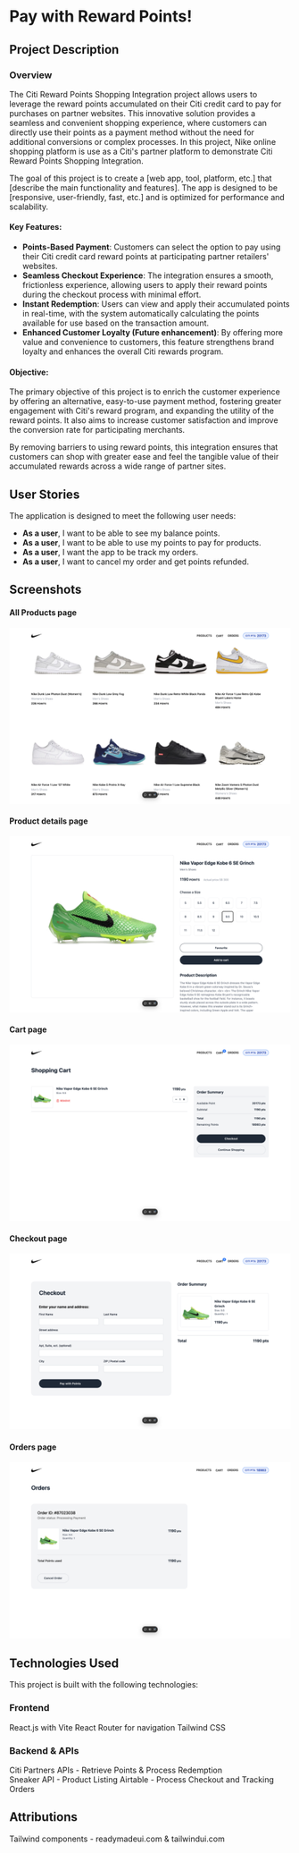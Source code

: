 # Pay with Reward Points!

## Project Description

### Overview

The Citi Reward Points Shopping Integration project allows users to leverage the reward points accumulated on their Citi credit card to pay for purchases on partner websites. This innovative solution provides a seamless and convenient shopping experience, where customers can directly use their points as a payment method without the need for additional conversions or complex processes. In this project, Nike online shopping platform is use as a Citi's partner platform to demonstrate Citi Reward Points Shopping Integration.  

The goal of this project is to create a [web app, tool, platform, etc.] that [describe the main functionality and features]. The app is designed to be [responsive, user-friendly, fast, etc.] and is optimized for performance and scalability.


#### Key Features:

-   **Points-Based Payment**: Customers can select the option to pay using their Citi credit card reward points at participating partner retailers' websites.
-   **Seamless Checkout Experience**: The integration ensures a smooth, frictionless experience, allowing users to apply their reward points during the checkout process with minimal effort.
-   **Instant Redemption**: Users can view and apply their accumulated points in real-time, with the system automatically calculating the points available for use based on the transaction amount.
-   **Enhanced Customer Loyalty (Future enhancement)**: By offering more value and convenience to customers, this feature strengthens brand loyalty and enhances the overall Citi rewards program.

#### Objective:

The primary objective of this project is to enrich the customer experience by offering an alternative, easy-to-use payment method, fostering greater engagement with Citi's reward program, and expanding the utility of the reward points. It also aims to increase customer satisfaction and improve the conversion rate for participating merchants.

By removing barriers to using reward points, this integration ensures that customers can shop with greater ease and feel the tangible value of their accumulated rewards across a wide range of partner sites.

## User Stories

The application is designed to meet the following user needs:

-   **As a user**, I want to be able to see my balance points.
-   **As a user**, I want to be able to use my points to pay for products.
-   **As a user**, I want the app to be track my orders.
-   **As a user**, I want to cancel my order and get points refunded. 


## Screenshots 
#### All Products page
![Products Page](src/assets/home.png)
#### Product details page
![Products Page](src/assets/products.png)
#### Cart page
![Cart Page](src/assets/cart.png)
#### Checkout page
![Checkout Page](src/assets/checkout.png)
#### Orders page
![Orders Page](src/assets/orders.png)


## Technologies Used

This project is built with the following technologies:

### Frontend
React.js with Vite
React Router for navigation
Tailwind CSS 

### Backend & APIs
Citi Partners APIs - Retrieve Points & Process Redemption    
Sneaker API - Product Listing 
Airtable - Process Checkout and Tracking Orders  


## Attributions

 Tailwind components - readymadeui.com & tailwindui.com
 